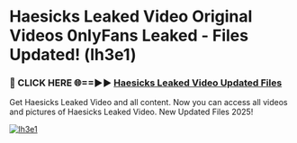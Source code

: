 # Haesicks Leaked Video Original Videos 0nlyFans Leaked - Files Updated! (lh3e1)

<h3>🔴 CLICK HERE 🌐==►► <a href="https://tinyurl.com/ehrbuxhb" rel="nofollow">Haesicks Leaked Video Updated Files</a></h3>

Get Haesicks Leaked Video and all content. Now you can access all videos and pictures of Haesicks Leaked Video. New Updated Files 2025!

[![lh3e1](https://i.imgur.com/lVYEuWS.gif)](https://tinyurl.com/ehrbuxhb)
